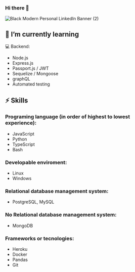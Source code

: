 ### Hi there 👋

![Black Modern Personal LinkedIn Banner (2)](https://user-images.githubusercontent.com/86526979/192653354-3c66dbc7-5ca5-4891-bfb6-a1a6a705cc94.png)

## 🌱 I’m currently learning
💻 Backend:
- Node.js
- Express.js
- Passport.js / JWT
- Sequelize / Mongoose
- graphQL
- Automated testing

## ⚡ Skills
### Programing language (in order of highest to lowest experience):
- JavaScript
- Python
- TypeScript
- Bash

### Developable enviroment:
- Linux
- Windows

### Relational database management system:
- PostgreSQL, MySQL 

### No Relational database management system:
- MongoDB

### Frameworks or tecnologies:
- Heroku
- Docker
- Pandas
- Git
